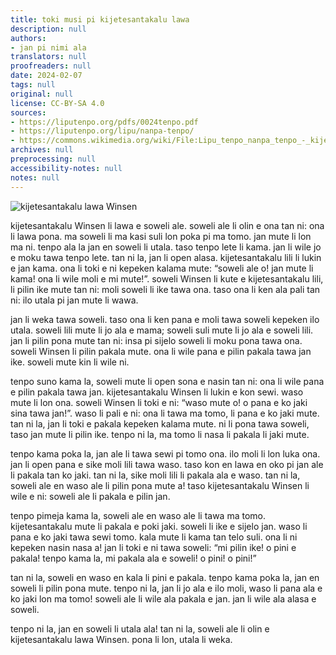 ```yaml
---
title: toki musi pi kijetesantakalu lawa
description: null
authors:
- jan pi nimi ala
translators: null
proofreaders: null
date: 2024-02-07
tags: null
original: null
license: CC-BY-SA 4.0
sources:
- https://liputenpo.org/pdfs/0024tenpo.pdf
- https://liputenpo.org/lipu/nanpa-tenpo/
- https://commons.wikimedia.org/wiki/File:Lipu_tenpo_nanpa_tenpo_-_kijetesantakalu_lawa.png
archives: null
preprocessing: null
accessibility-notes: null
notes: null
---
```


![kijetesantakalu lawa Winsen](https://upload.wikimedia.org/wikipedia/commons/a/a8/Lipu_tenpo_nanpa_tenpo_-_kijetesantakalu_lawa.png)

kijetesantakalu Winsen li lawa e soweli ale. soweli ale li olin e ona tan ni: ona li lawa pona. ma soweli li ma kasi suli lon poka pi ma tomo. jan mute li lon ma ni. tenpo ala la jan en soweli li utala. taso tenpo lete li kama. jan li wile jo e moku tawa tenpo lete. tan ni la, jan li open alasa. kijetesantakalu lili li lukin e jan kama. ona li toki e ni kepeken kalama mute: “soweli ale o! jan mute li kama! ona li wile moli e mi mute!”. soweli Winsen li kute e kijetesantakalu lili, li pilin ike mute tan ni: moli soweli li ike tawa ona. taso ona li ken ala pali tan ni: ilo utala pi jan mute li wawa.

jan li weka tawa soweli. taso ona li ken pana e moli tawa soweli kepeken ilo utala. soweli lili mute li jo ala e mama; soweli suli mute li jo ala e soweli lili. jan li pilin pona mute tan ni: insa pi sijelo soweli li moku pona tawa ona. soweli Winsen li pilin pakala mute. ona li wile pana e pilin pakala tawa jan ike. soweli mute kin li wile ni.

tenpo suno kama la, soweli mute li open sona e nasin tan ni: ona li wile pana e pilin pakala tawa jan. kijetesantakalu Winsen li lukin e kon sewi. waso mute li lon ona. soweli Winsen li toki e ni: “waso mute o! o pana e ko jaki sina tawa jan!”. waso li pali e ni: ona li tawa ma tomo, li pana e ko jaki mute. tan ni la, jan li toki e pakala kepeken kalama mute. ni li pona tawa soweli, taso jan mute li pilin ike. tenpo ni la, ma tomo li nasa li pakala li jaki mute.

tenpo kama poka la, jan ale li tawa sewi pi tomo ona. ilo moli li lon luka ona. jan li open pana e sike moli lili tawa waso. taso kon en lawa en oko pi jan ale li pakala tan ko jaki. tan ni la, sike moli lili li pakala ala e waso. tan ni la, soweli ale en waso ale li pilin pona mute a! taso kijetesantakalu Winsen li wile e ni: soweli ale li pakala e pilin jan.

tenpo pimeja kama la, soweli ale en waso ale li tawa ma tomo. kijetesantakalu mute li pakala e poki jaki. soweli li ike e sijelo jan. waso li pana e ko jaki tawa sewi tomo. kala mute li kama tan telo suli. ona li ni kepeken nasin nasa a! jan li toki e ni tawa soweli: “mi pilin ike! o pini e pakala! tenpo kama la, mi pakala ala e soweli! o pini! o pini!”

tan ni la, soweli en waso en kala li pini e pakala. tenpo kama poka la, jan en soweli li pilin pona mute. tenpo ni la, jan li jo ala e ilo moli, waso li pana ala e ko jaki lon ma tomo! soweli ale li wile ala pakala e jan. jan li wile ala alasa e soweli.

tenpo ni la, jan en soweli li utala ala! tan ni la, soweli ale li olin e kijetesantakalu lawa Winsen. pona li lon, utala li weka.
